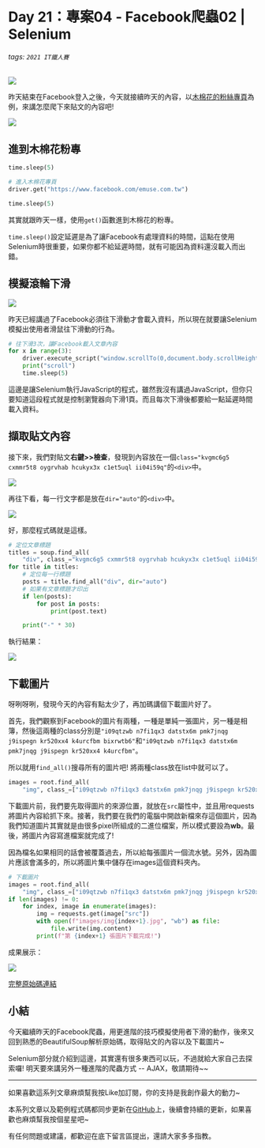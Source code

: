 # Day 21：專案04 - Facebook爬蟲02 | Selenium

###### tags: `2021 IT鐵人賽`

![](https://i.imgur.com/J8UCPUJ.png)

昨天結束在Facebook登入之後，今天就接續昨天的內容，以[木棉花的粉絲專頁](https://www.facebook.com/emuse.com.tw)為例，來講怎麼爬下來貼文的內容吧!

![](https://i.imgur.com/gBWl7jj.jpg)

## 進到木棉花粉專

```python
time.sleep(5)

# 進入木棉花專頁
driver.get("https://www.facebook.com/emuse.com.tw")

time.sleep(5)
```

其實就跟昨天一樣，使用`get()`函數進到木棉花的粉專。

`time.sleep()`設定延遲是為了讓Facebook有處理資料的時間，這點在使用Selenium時很重要，如果你都不給延遲時間，就有可能因為資料還沒載入而出錯。

## 模擬滾輪下滑

![](https://i.imgur.com/1OQkllP.gif)

昨天已經講過了Facebook必須往下滑動才會載入資料，所以現在就要讓Selenium模擬出使用者滑鼠往下滑動的行為。

```python
# 往下滑3次，讓Facebook載入文章內容
for x in range(3):
    driver.execute_script("window.scrollTo(0,document.body.scrollHeight)")
    print("scroll")
    time.sleep(5)
```

這邊是讓Selenium執行JavaScript的程式，雖然我沒有講過JavaScript，但你只要知道這段程式就是控制瀏覽器向下滑1頁。而且每次下滑後都要給一點延遲時間載入資料。

## 擷取貼文內容

接下來，我們對貼文**右鍵>>檢查**，發現到內容放在一個`class="kvgmc6g5 cxmmr5t8 oygrvhab hcukyx3x c1et5uql ii04i59q"`的`<div>`中。

![](https://i.imgur.com/6iN3jEM.jpg)

再往下看，每一行文字都是放在`dir="auto"`的`<div>`中。

![](https://i.imgur.com/RpwfNXn.jpg)

好，那麼程式碼就是這樣。

```python
# 定位文章標題
titles = soup.find_all(
    "div", class_="kvgmc6g5 cxmmr5t8 oygrvhab hcukyx3x c1et5uql ii04i59q")
for title in titles:
    # 定位每一行標題
    posts = title.find_all("div", dir="auto")
    # 如果有文章標題才印出
    if len(posts):
        for post in posts:
            print(post.text)

    print("-" * 30)
```

執行結果：

![](https://i.imgur.com/v1Q4IXK.png)


## 下載圖片

呀咧呀咧，發現今天的內容有點太少了，再加碼講個下載圖片好了。

首先，我們觀察到Facebook的圖片有兩種，一種是單純一張圖片，另一種是相簿，然後這兩種的class分別是`"i09qtzwb n7fi1qx3 datstx6m pmk7jnqg j9ispegn kr520xx4 k4urcfbm bixrwtb6"`和`"i09qtzwb n7fi1qx3 datstx6m pmk7jnqg j9ispegn kr520xx4 k4urcfbm"`。

所以就用`find_all()`搜尋所有的圖片吧! 將兩種class放在list中就可以了。

```python
images = root.find_all(
    "img", class_=["i09qtzwb n7fi1qx3 datstx6m pmk7jnqg j9ispegn kr520xx4 k4urcfbm bixrwtb6", "i09qtzwb n7fi1qx3 datstx6m pmk7jnqg j9ispegn kr520xx4 k4urcfbm"])
```

下載圖片前，我們要先取得圖片的來源位置，就放在`src`屬性中，並且用requests將圖片內容給抓下來。接著，我們要在我們的電腦中開啟新檔來存這個圖片，因為我們知道圖片其實就是由很多pixel所組成的二進位檔案，所以模式要設為**wb**。最後，將圖片內容寫進檔案就完成了!

因為檔名如果相同的話會被覆蓋過去，所以給每張圖片一個流水號。另外，因為圖片應該會滿多的，所以將圖片集中儲存在images這個資料夾內。

```python
# 下載圖片
images = root.find_all(
    "img", class_=["i09qtzwb n7fi1qx3 datstx6m pmk7jnqg j9ispegn kr520xx4 k4urcfbm bixrwtb6", "i09qtzwb n7fi1qx3 datstx6m pmk7jnqg j9ispegn kr520xx4 k4urcfbm"])
if len(images) != 0:
    for index, image in enumerate(images):
        img = requests.get(image["src"])
        with open(f"images/img{index+1}.jpg", "wb") as file:
            file.write(img.content)
        print(f"第 {index+1} 張圖片下載完成!")
```

成果展示：

![](https://i.imgur.com/vWfbxO1.gif)

[完整原始碼連結](https://github.com/AndyChiangSH/2021-IT-30days/blob/main/Projects/04_Selenium_facebook/facebook_crawler.py)


## 小結

今天繼續昨天的Facebook爬蟲，用更進階的技巧模擬使用者下滑的動作，後來又回到熟悉的BeautifulSoup解析原始碼，取得貼文的內容以及下載圖片~

Selenium部分就介紹到這邊，其實還有很多東西可以玩，不過就給大家自己去探索囉! 明天要來講另外一種進階的爬蟲方式 -- AJAX，敬請期待~~

---

如果喜歡這系列文章麻煩幫我按Like加訂閱，你的支持是我創作最大的動力~

本系列文章以及範例程式碼都同步更新在[GitHub](https://github.com/AndyChiangSH/2021-IT-30days)上，後續會持續的更新，如果喜歡也麻煩幫我按個星星吧~

有任何問題或建議，都歡迎在底下留言區提出，還請大家多多指教。